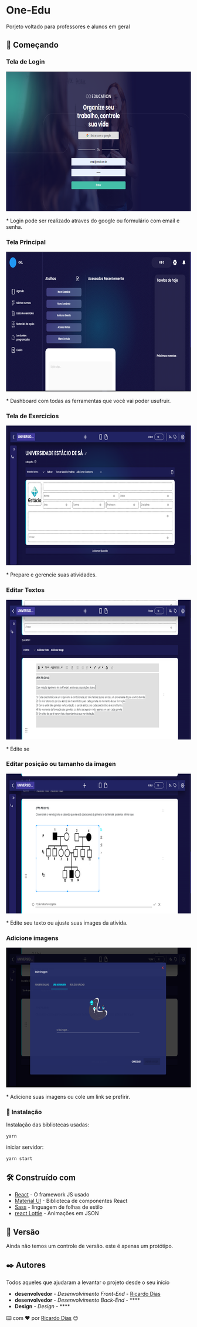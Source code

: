 # One-Edu

Porjeto voltado para professores e alunos em geral

## 🚀 Começando

### Tela de Login
<p align="center">
  <img src="https://github.com/Ricardozy7/One-Edu/blob/main/public/images/GITIMAGES/login.png" alt="image login"  width="640" height="380"/>
</p>
* Login pode ser realizado atraves do google ou formulário com email e senha.

### Tela Principal
<p align="center">
  <img src="https://github.com/Ricardozy7/One-Edu/blob/main/public/images/GITIMAGES/tela%20inicial.png" alt="image Principal"  width="640" height="380"/>
</p>
* Dashboard com todas as ferramentas que você vai poder usufruir.

### Tela de Exercicios
<p align="center">
  <img src="https://github.com/Ricardozy7/One-Edu/blob/main/public/images/GITIMAGES/exercicios.png" alt="image Exercicios"  width="640" height="380"/>
</p>
* Prepare e gerencie suas atividades.

### Editar Textos
<p align="center">
  <img src="https://github.com/Ricardozy7/One-Edu/blob/main/public/images/GITIMAGES/Editar%20texto.png" alt="image Textos"  width="640" height="380"/>
</p>
* Edite se

### Editar posição ou tamanho da imagen
<p align="center">
  <img src="https://github.com/Ricardozy7/One-Edu/blob/main/public/images/GITIMAGES/EditarImagen.png" alt="image posição ou tamanho da imagen"  width="640" height="380"/>
</p>
* Edite seu texto ou ajuste suas images da ativida.


### Adicione imagens
<p align="center">
  <img src="https://github.com/Ricardozy7/One-Edu/blob/main/public/images/GITIMAGES/imagens.png" alt="image Adicione imagens"  width="640" height="380"/>
</p>
* Adicione suas imagens ou cole um link se prefirir.

### 🔧 Instalação

Instalação das bibliotecas usadas:

```
yarn
```

iniciar servidor:

```
yarn start
```


## 🛠️ Construído com

* [React](https://pt-br.reactjs.org/) - O framework JS usado
* [Material UI](https://mui.com/pt/) - Biblioteca de componentes React 
* [Sass](https://rometools.github.io/rome/) - linguagem de folhas de estilo
* [react Lottie](https://github.com/chenqingspring/react-lottie) - Animações em JSON


## 📌 Versão

Ainda não temos um controle de versão. este é apenas um protótipo. 

## ✒️ Autores

Todos aqueles que ajudaram a levantar o projeto desde o seu início

* **desenvolvedor** - *Desenvolvimento Front-End* - [Ricardo Dias](https://github.com/ricardozy7)
* **desenvolvedor** - *Desenvolvimento Back-End* - ****
* **Design** - *Design* - ****


⌨️ com ❤️ por [Ricardo Dias](https://github.com/Ricardozy7) 😊
